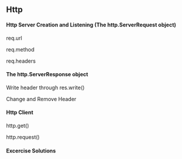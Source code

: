 ## Http

#### Http Server Creation and Listening (The http.ServerRequest object)

req.url

req.method

req.headers

#### The http.ServerResponse object

Write header through res.write()

Change and Remove Header

#### Http Client

http.get()

http.request()

#### Excercise Solutions 